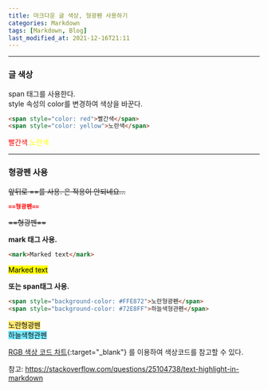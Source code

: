 ```yaml
---
title: 마크다운 글 색상, 형광펜 사용하기
categories: Markdown
tags: [Markdown, Blog]
last_modified_at: 2021-12-16T21:11
---
```

- - -  
### 글 색상  
span 태그를 사용한다.  
style 속성의 color를 변경하여 색상을 바꾼다.  
```md
<span style="color: red">빨간색</span>
<span style="color: yellow">노란색</span>
```  
<span style="color: red">빨간색</span>
<span style="color: yellow">노란색</span>  

- - -  
### 형광펜 사용  
~~앞뒤로 ==를 사용. 은 적용이 안되네요...~~
```md
==형광펜==
```  
~~==형광펜==~~  

**mark 태그 사용.**  
```html
<mark>Marked text</mark>
```  
<mark>Marked text</mark>    

**또는 span태그 사용.**  
```md
<span style="background-color: #FFE872">노란형광펜</span>
<span style="background-color: #72E8FF">하늘색형관펜</span>
```  
<span style="background-color: #FFE872">노란형광펜</span>  
<span style="background-color: #72E8FF">하늘색형관펜</span>  

[RGB 색상 코드 차트](https://www.rapidtables.org/ko/web/color/RGB_Color.html){:target="_blank"} 를 이용하여 색상코드를 참고할 수 있다.  

참고: <https://stackoverflow.com/questions/25104738/text-highlight-in-markdown>
